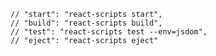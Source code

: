     // "start": "react-scripts start",
    // "build": "react-scripts build",
    // "test": "react-scripts test --env=jsdom",
    // "eject": "react-scripts eject"